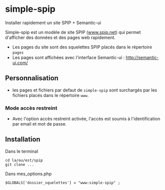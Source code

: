 # simple-spip
Installer rapidement un site SPIP + Semantic-ui


Simple-spip est un modèle de site SPIP (www.spip.net) qui permet d'afficher des données et des pages web rapidement.

- Les pages du site sont des squelettes SPIP placés dans le répertoire `pages`
- Les pages sont affichées avec l'interface Semantic-ui : http://semantic-ui.com/

## Personnalisation
- les pages et fichiers par defaut de `simple-spip` sont surchargés par les fichiers placés dans le répertoire `www`.

### Mode accès restreint
- Avec l'option accès restreint activée, l'accès est soumis à l'identification par email et mot de passe.

## Installation

Dans le terminal
```
cd la/ou/est/spip
git clone ...
```

Dans mes_options.php
```
$GLOBALS['dossier_squelettes'] = "www:simple-spip" ;
```
